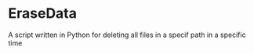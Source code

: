 # EraseData

A script written in Python for deleting all files in a specif path in a specific time

